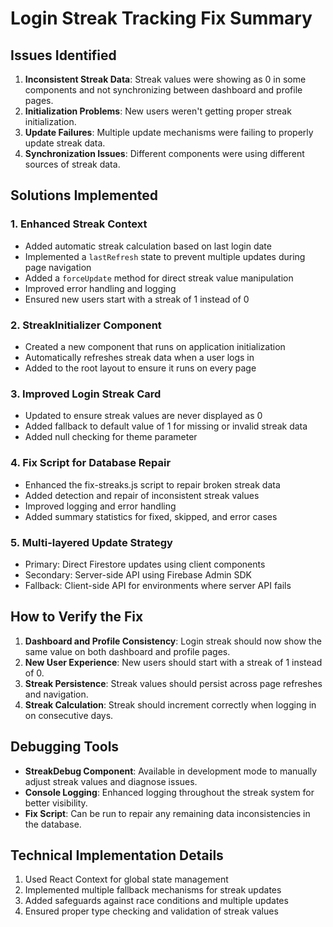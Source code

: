 # Login Streak Tracking Fix Summary

## Issues Identified

1. **Inconsistent Streak Data**: Streak values were showing as 0 in some components and not synchronizing between dashboard and profile pages.
2. **Initialization Problems**: New users weren't getting proper streak initialization.
3. **Update Failures**: Multiple update mechanisms were failing to properly update streak data.
4. **Synchronization Issues**: Different components were using different sources of streak data.

## Solutions Implemented

### 1. Enhanced Streak Context

- Added automatic streak calculation based on last login date
- Implemented a `lastRefresh` state to prevent multiple updates during page navigation
- Added a `forceUpdate` method for direct streak value manipulation
- Improved error handling and logging
- Ensured new users start with a streak of 1 instead of 0

### 2. StreakInitializer Component

- Created a new component that runs on application initialization
- Automatically refreshes streak data when a user logs in
- Added to the root layout to ensure it runs on every page

### 3. Improved Login Streak Card

- Updated to ensure streak values are never displayed as 0
- Added fallback to default value of 1 for missing or invalid streak data
- Added null checking for theme parameter

### 4. Fix Script for Database Repair

- Enhanced the fix-streaks.js script to repair broken streak data
- Added detection and repair of inconsistent streak values
- Improved logging and error handling
- Added summary statistics for fixed, skipped, and error cases

### 5. Multi-layered Update Strategy

- Primary: Direct Firestore updates using client components
- Secondary: Server-side API using Firebase Admin SDK
- Fallback: Client-side API for environments where server API fails

## How to Verify the Fix

1. **Dashboard and Profile Consistency**: Login streak should now show the same value on both dashboard and profile pages.
2. **New User Experience**: New users should start with a streak of 1 instead of 0.
3. **Streak Persistence**: Streak values should persist across page refreshes and navigation.
4. **Streak Calculation**: Streak should increment correctly when logging in on consecutive days.

## Debugging Tools

- **StreakDebug Component**: Available in development mode to manually adjust streak values and diagnose issues.
- **Console Logging**: Enhanced logging throughout the streak system for better visibility.
- **Fix Script**: Can be run to repair any remaining data inconsistencies in the database.

## Technical Implementation Details

1. Used React Context for global state management
2. Implemented multiple fallback mechanisms for streak updates
3. Added safeguards against race conditions and multiple updates
4. Ensured proper type checking and validation of streak values 